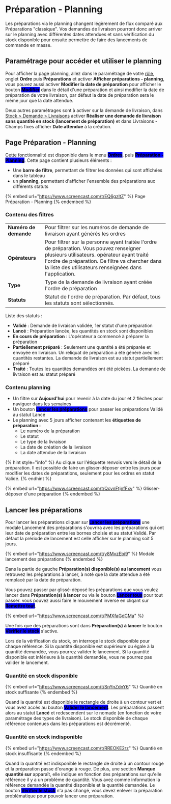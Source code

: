 # Préparation - Planning

Les préparations via le planning changent légèrement de flux comparé aux Préparations "classique". Vos demandes de livraison pourront donc arriver sur le planning avec différentes dates attendues et sans vérification du stock disponible pour ensuite permettre de faire des lancements de commande en masse.

## **Paramétrage pour accéder et utiliser le planning**

Pour afficher la page planning, allez dans le paramétrage de votre [rôle](../../../parametrages/utilisateurs/roles/), onglet **Ordre** puis **Préparations** et activer **Afficher préparations - planning**, vous pouvez aussi activer **Modifier la date de préparation** pour afficher le bouton <mark style="background-color:blue;">**Modifier**</mark> dans le détail d'une préparation et ainsi modifier la date de préparation de votre livraison, par défaut la date de préparation sera le même jour que la date attendue.

Deux autres paramétrages sont à activer sur la demande de livraison, dans [Stock > Demande > Livraisons](../../parametrages/demandes/livraisons.md#livraisons) activer **Réaliser une demande de livraison sans quantité en stock (lancement de préparation)** et dans Livraisons - Champs fixes afficher **Date attendue** à la création.

## Page Préparation - Planning

Cette fonctionnalité est disponible dans le menu <mark style="background-color:blue;">**Ordres**</mark>, puis <mark style="background-color:blue;">**Préparation - Planning**</mark>. Cette page contient plusieurs éléments :&#x20;

* Une **barre de filtre**, permettant de filtrer les données qui sont affichées dans le tableau
* un **planning**, permettant d'afficher l'ensemble des préparations aux différents statuts

{% embed url="https://www.screencast.com/t/EQ6gzltZ" %}
Page Préparation - Planning
{% endembed %}

### Contenu des filtres

|                       |                                                                                                                                                                                                                                                        |
| --------------------- | ------------------------------------------------------------------------------------------------------------------------------------------------------------------------------------------------------------------------------------------------------ |
| **Numéro de demande** | Pour filtrer sur les numéros de demande de livraison ayant générés les ordres                                                                                                                                                                          |
| **Opérateurs**        | Pour filtrer sur la personne ayant traitée l'ordre de préparation. Vous pouvez renseigner plusieurs utilisateurs. opérateur ayant traité l'ordre de préparation. Ce filtre va chercher dans la liste des utilisateurs renseignées dans l'application.  |
| **Type**              | Type de la demande de livraison ayant créée l'ordre de préparation                                                                                                                                                                                     |
| **Statuts**           | Statut de l'ordre de préparation. Par défaut, tous les statuts sont sélectionnés.                                                                                                                                                                      |

Liste des statuts :&#x20;

* **Validé** : Demande de livraison validée, 1er statut d'une préparation
* **Lancé** : Préparation lancée, les quantités en stock sont disponibles
* **En cours de préparation** : L'opérateur a commencé à préparer la préparation
* **Partiellement préparé** : Seulement une quantité a été préparée et envoyée en livraison. Un reliquat de préparation a été généré avec les quantités restantes. La demande de livraison est au statut partiellement préparé
* **Traité** : Toutes les quantités demandées ont été pickées. La demande de livraison est au statut préparé

### Contenu planning

* Un filtre sur **Aujourd'hui** pour revenir à la date du jour et 2 flèches pour naviguer dans les semaines
* Un bouton <mark style="background-color:blue;">**Lancer les préparations**</mark> pour passer les préparations Validé au statut Lancé
* Le planning avec 5 jours afficher contenant les **étiquettes de préparation :**
  * Le numéro de la préparation
  * Le statut
  * Le type de la livraison&#x20;
  * La date de création de la livraison
  * La date attendue de la livraison

{% hint style="info" %}
Au clique sur l'étiquette renvois vers le détail de la préparation. Il est possible de faire un glisser-déposer entre les jours pour modifier les dates de préparations, seulement pour les ordres en statut Validé.
{% endhint %}

{% embed url="https://www.screencast.com/t/QcvnFtjnfFxv" %}
Glisser-déposer d'une préparation
{% endembed %}

## Lancer les préparations

Pour lancer les préparations cliquer sur <mark style="background-color:blue;">**Lancer les préparations**</mark> une modale Lancement des préparations s'ouvrira avec les préparations qui ont leur date de préparation entre les bornes choisie et au statut Validé. Par défaut la prériode de lancement est celle afficher sur le planning soit 5 jours.

{% embed url="https://www.screencast.com/t/y8MvzEbi9" %}
Modale lancement des préparations
{% endembed %}

Dans la partie de gauche **Préparation(s) disponible(s) au lancement** vous retrouvez les préparations à lancer, à noté que la date attendue a été remplacé par la date de préparation.

Vous pouvez passer par glissé-déposé les préparations que vous voulez lancer dans **Préparation(s) à lancer** ou via le bouton <mark style="background-color:blue;">**Lancer tous**</mark> pour tout passer. vous pouvez aussi faire le mouvement inverse en cliqant sur <mark style="background-color:blue;">**Remettre tout**</mark>.

{% embed url="https://www.screencast.com/t/PMXfaGdCMa" %}

Une fois que des préparations sont dans **Préparation(s) à lancer** le bouton <mark style="background-color:blue;">**Vérifier le stock**</mark> s'active.

Lors de la vérification du stock, on interroge le stock disponible pour chaque référence. Si la quantité disponible est supérieure ou égale à la quantité demandée, vous pourrez valider le lancement. Si la quantité disponible est inférieure à la quantité demandée, vous ne pourrez pas valider le lancement.

### Quantité en stock disponible

{% embed url="https://www.screencast.com/t/SnYnZdnY6" %}
Quantié en stock suffisante
{% endembed %}

Quand la quantité est disponible le rectangle de droite à un contour vert et vous avez accès au bouton <mark style="background-color:blue;">**Valider le lancement**</mark>. Les préparations passent alors au statut **Lancé** et redescendent sur le nomade (en fonction de votre paramétrage des types de livraison). Le stock disponible de chaque référence contenues dans les préparations est décrémenté.&#x20;

### Quantité en stock indisponible

{% embed url="https://www.screencast.com/t/RREOKE2rz" %}
Quantié en stock insuffisante
{% endembed %}

Quand la quantité est indisponible le rectangle de droite à un contour rouge et la préparation passe d'orange à rouge. De plus, une section **Manque quantité sur** apparaît, elle indique en fonction des préparations sur qu'elle référence il y a un problème de quantité. Vous avez comme information la référence demandée la quantité disponible et la quantité demandée. Le bouton <mark style="background-color:blue;">**Vérifier le stock**</mark> n'a pas changé, vous devez enlever la préparation problématique pour pouvoir lancer une préparation.

